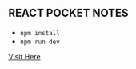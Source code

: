 ## REACT POCKET NOTES

- `npm install`
- `npm run dev`

<a href="https://react-pocket-notes.netlify.app/">Visit Here</a>
